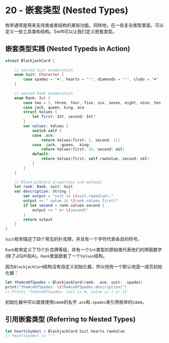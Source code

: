 # 20 - 嵌套类型 (Nested Types)

枚举通常是用来支持类或者结构的某些功能。同样地，在一些复杂类型里面，可以定义一些工具类和结构。Swift可以让我们定义嵌套类型。

## 嵌套类型实践 (Nested Typeds in Action)

```swift
struct BlackjackCard {
    
    // nested Suit enumeration
    enum Suit: Character {
        case spades = "♠", hearts = "♡", diamonds = "♢", clubs = "♣"
    }
    
    // nested Rank enumeration
    enum Rank: Int {
        case two = 2, three, four, five, six, seven, eight, nine, ten
        case jack, queen, king, ace
        struct Values {
            let first: Int, second: Int?
        }
        var values: Values {
            switch self {
            case .ace:
                return Values(first: 1, second: 11)
            case .jack, .queen, .king:
                return Values(first: 10, second: nil)
            default:
                return Values(first: self.rawValue, second: nil)
            }
        }
    }
    
    // BlackjackCard properties and methods
    let rank: Rank, suit: Suit
    var description: String {
        var output = "suit is \(suit.rawValue),"
        output += " value is \(rank.values.first)"
        if let second = rank.values.second {
            output += " or \(second)"
        }
        return output
    }
}
```

`Suit`枚举描述了四个常见的扑克牌，并且有一个字符代表各自的符号。

`Rank`枚举定义了13个扑克牌等级，并有一个`Int`类型的原始值代表他们的牌面数字(除了J/Q/K和A)。`Rank`里面嵌套了一个`Values`结构。

因为`BlackjackCard`结构没有自定义初始化器，所以他有一个默认地逐一成员初始化器：

```swift
let theAceOfSpades = BlackjackCard(rank: .ace, suit: .spades)
print("theAceOfSpades: \(theAceOfSpades.description)")
// Prints "theAceOfSpades: suit is ♠, value is 1 or 11"
```
初始化器中可以直接使用case的名字`.ace`和`.spades`来引用枚举的case。

## 引用嵌套类型 (Referring to Nested Types)

```swift
let heartsSymbol = BlackjackCard.Suit.hearts.rawValue
// heartsSymbol is "♡"
```
